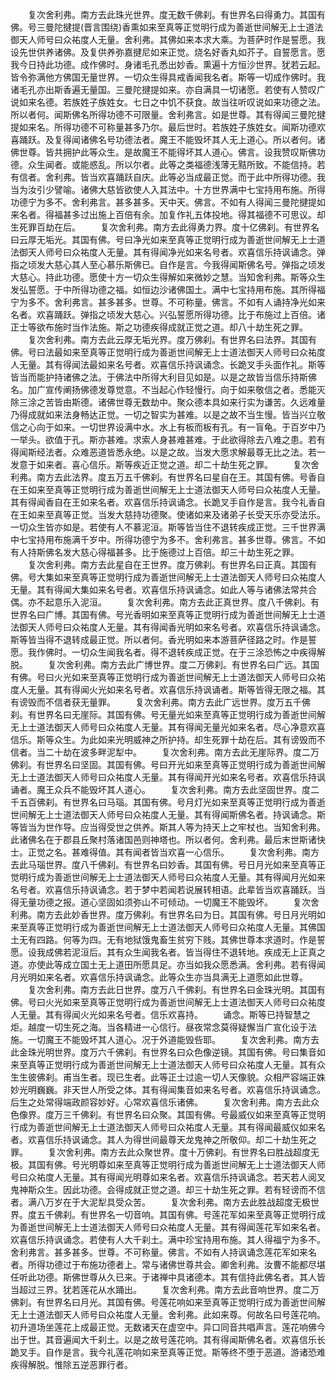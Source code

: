 <!-- { "loadSidebar": true } -->
　　复次舍利弗。南方去此珠光世界。度无数千佛刹。有世界名曰得勇力。其国有佛。号三曼陀揵提(晋言围绕)香熏如来至真等正觉明行成为善逝世间解无上士道法御天人师号曰众祐度人无量。舍利弗。其佛如来本求大乘。为菩萨时作是誓愿。我设先世供养诸佛。及复供养弥嘉揵尼如来正觉。烧名好香丸如芥子。自誓愿言。愿我今日持此功德。成作佛时。身诸毛孔悉出妙香。熏遍十方恒沙世界。犹若云起。皆令弥满他方佛国无量世界。一切众生得具戒香闻我名者。斯等一切成作佛时。我诸毛孔亦出斯香遍无量国。三曼陀揵提如来。亦自满具一切诸愿。若使有人赞叹广说如来名德。若族姓子族姓女。七日之中饥不获食。故当往听叹说如来功德之法。所以者何。闻斯佛名所得功德不可限量。舍利弗言。如是世尊。其有得闻三曼陀揵提如来名。所得功德不可称量甚多乃尔。最后世时。若族姓子族姓女。闻斯功德欢喜踊跃。及复得闻诸佛名号功德法者。魔王不能毁坏其人无上道心。所以者何。诸佛世尊。皆共拥护此等众生。是故魔王不能得坏其人道心。佛言。设我赞叹斯佛功德。众生闻者。或能惑乱。所以尔者。此等之类福德浅薄无黠所致。不能信持。若有信者。舍利弗。皆当欢喜踊跃自庆。此等必当成最正觉。而于此中所得功德。我当为汝引少譬喻。诸佛大慈皆欲使人入其法中。十方世界满中七宝持用布施。所得功德宁为多不。舍利弗言。甚多甚多。天中天。佛言。不如有人得闻三曼陀揵提如来名者。得福甚多过出施上百倍有余。加复作礼五体投地。得其福德不可思议。却生死罪百劫在后。
　　复次舍利弗。南方去此得勇力界。度十亿佛刹。有世界名曰云厚无垢光。其国有佛。号曰净光如来至真等正觉明行成为善逝世间解无上士道法御天人师号曰众祐度人无量。其有得闻净光如来名号者。欢喜信乐持讽诵念。弹指之顷发大慈心其人至心慕乐斯佛已。自作是言。今我得闻斯佛名号。弹指之顷发大慈心。持此功德。愿使十方一切众生得解如来微妙之慧。当知舍利弗。斯等众生发弘誓愿。于中所得功德之福。如恒边沙诸佛国土。满中七宝持用布施。其所得福宁为多不。舍利弗言。甚多甚多。世尊。不可称量。佛言。不如有人诵持净光如来名者。欢喜踊跃。弹指之顷发大慈心。兴弘誓愿所得功德。比于布施过上百倍。诸正士等欲布施时当作法施。斯之功德疾得成就正觉之道。却八十劫生死之罪。
　　复次舍利弗。南方去此云厚无垢光界。度万佛刹。有世界名曰法界。其国有佛。号曰法最如来至真等正觉明行成为善逝世间解无上士道法御天人师号曰众祐度人无量。其有得闻法最如来名号者。欢喜信乐持讽诵念。长跪叉手头面作礼。斯等皆当而能护持诸佛之法。于佛法中所得大利目见如是。以是之故皆当信乐持斯佛名。加广宣传阐扬佛德发尊觉意。不当起心作轻慢行。向于如来敬信之者。悉能灭除三涂之苦皆由斯德。诸佛世尊无数劫中。聚众德本具如来行实为谦苦。久远难量乃得成就如来法身畅达正觉。一切之智实为甚难。以是之故不当生慢。皆当兴立敬信之心向于如来。一切世界设满中水。水上有板而板有孔。有一盲龟。于百岁中乃一举头。欲值于孔。斯亦甚难。求索人身甚难甚难。于此欲得除去八难之患。若有得闻斯经法者。众难恶道皆悉永绝。以是之故。当发大愿求解最尊无比之法。若一发意于如来者。喜心信乐。斯等疾近正觉之道。却二十劫生死之罪。
　　复次舍利弗。南方去此法界。度五万五千佛刹。有世界名曰星自在王。其国有佛。号香自在王如来至真等正觉明行成为善逝世间解无上士道法御天人师号曰众祐度人无量。其有得闻香自在王如来名者。欢喜信乐持讽诵念。长跪叉手自作是言。我今礼香自在王如来至真等正觉。当发大慈持功德聚。使诸如来及诸弟子长受天乐亦受法乐。一切众生皆亦如是。若使有人不慕泥洹。斯等皆当住不退转疾成正觉。三千世界满中七宝持用布施满千岁中。所得功德宁为多不。舍利弗言。甚多世尊。佛言。不如有人持斯佛名发大慈心得福甚多。比于施德过上百倍。却三十劫生死之罪。
　　复次舍利弗。南方去此星自在王世界。度万佛刹。有世界名曰正真。其国有佛。号大集如来至真等正觉明行成为善逝世间解无上士道法御天人师号曰众祐度人无量。其有得闻大集如来名号者。欢喜信乐持讽诵念。如此人等与诸佛法常共合偶。亦不起意乐入泥洹。
　　复次舍利弗。南方去此正真世界。度八千佛刹。有世界名曰广博。其国有佛。号光香明如来至真等正觉明行成为善逝世间解无上士道法御天人师号曰众祐度人无量。其有得闻香光明如来名号者。欢喜信乐持讽诵念。斯等皆当得不退转成最正觉。所以者何。香光明如来本游菩萨径路之时。作是誓愿。我作佛时。一切众生闻我名者。得不退转疾成正觉。在于三涂恐怖之中疾得解脱。
　　复次舍利弗。南方去此广博世界。度二万佛刹。有世界名曰广远。其国有佛。号曰火光如来至真等正觉明行成为善逝世间解无上士道法御天人师号曰众祐度人无量。其有得闻火光如来名号者。欢喜信乐持讽诵者。斯等皆得无限之福。其有谤毁而不信者获无量罪。
　　复次舍利弗。南方去此广远世界。度万五千佛刹。有世界名曰无崖际。其国有佛。号无量光如来至真等正觉明行成为善逝世间解无上士道法御天人师号曰众祐度人无量。其有得闻无量光如来名者。尽心净意欢喜信乐。斯等众生。为此如来光明威神之所护持。却生死罪十劫在后。其有谤毁而不信者。当二十劫在波多畔泥犁中。
　　复次舍利弗。南方去此无崖际界。度二万佛刹。有世界名曰坚固。其国有佛。号曰开光如来至真等正觉明行成为善逝世间解无上士道法御天人师号曰众祐度人无量。其有得闻开光如来名号者。欢喜信乐持讽诵者。魔王众兵不能毁坏其人道心。
　　复次舍利弗。南方去此坚固世界。度二千五百佛刹。有世界名曰马瑙。其国有佛。号月灯光如来至真等正觉明行成为善逝世间解无上士道法御天人师号曰众祐度人无量。其有得闻斯佛名者。持讽诵念。斯等皆当为世作导。应当得受世之供养。斯其人等为持天上之牢杖也。当知舍利弗。此诸佛名在于郡县丘聚村落诸国邑则神塔也。所以者何。舍利弗。最后末世斯诸快士。正觉之名。甚难得值。其有闻者皆当欢喜一心信乐。
　　复次舍利弗。南方去此马瑙世界。度八千佛刹。有世界名曰妙香。其国有佛。号日月光如来至真等正觉明行成为善逝世间解无上士道法御天人师号曰众祐度人无量。其有得闻月光如来名号者。欢喜信乐持讽诵念。若于梦中若闻若说展转相语。此辈皆当欢喜踊跃。当得无量功德之报。道心坚固如须弥山不可倾动。一切魔王不能毁坏。
　　复次舍利弗。南方去此妙香世界。度万佛刹。有世界名曰为日。其国有佛。号日月光明如来至真等正觉明行成为善逝世间解无上士道法御天人师号曰众祐度人无量。其佛国土无有四路。何等为四。无有地狱饿鬼畜生贫穷下贱。其佛世尊本求道时。作是誓愿。设我成佛若泥洹后。其有众生闻我名者。皆当得住不退转地。疾成无上正真之道。亦使此等成立国土无上道田所愿具足。亦当如我众愿悉满。舍利弗。若有得闻月光明如来名者。欢喜信乐持讽诵念。此等众生亦当具满无上道愿如此世尊。
　　复次舍利弗。南方去此日世界。度万八千佛刹。有世界名曰金珠光明。其国有佛。号曰火光如来至真等正觉明行成为善逝世间解无上士道法御天人师号曰众祐度人无量。其有得闻火光如来名号者。信乐欢喜持。
　　诵念。斯等已持智慧之炬。越度一切生死之海。当各精进一心信行。昼夜常念莫得疑懈当广宣化设于法施。一切魔王不能毁坏其人道心。况于外道能毁呰耶。
　　复次舍利弗。南方去此金珠光明世界。度万六千佛刹。有世界名曰众色像逆镜。其国有佛。号曰集音如来至真等正觉明行成为善逝世间解无上士道法御天人师号曰众祐度人无量。其有众生生彼佛刹。甫当生者。现已生者。此等正士过逾一切人天像貌。众相严容端正姝妙光明巍巍。非天世人所受之体。其有得闻集音如来名号者。欢喜信乐持讽诵念。后生之处常得端政颜容妙好。心常欢喜信乐诸佛。
　　复次舍利弗。南方去此众色像界。度万三千佛刹。有世界名曰众聚。其国有佛。号最威仪如来至真等正觉明行成为善逝世间解无上士道法御天人师号曰众祐度人无量。其有得闻最威仪如来名者。欢喜信乐持讽诵念。其人为得世间最尊天龙鬼神之所敬仰。却二十劫生死之罪。
　　复次舍利弗。南方去此众聚世界。度十万佛刹。有世界名曰胜战超度无极。其国有佛。号光明尊如来至真等正觉明行成为善逝世间解无上士道法御天人师号曰众祐度人无量。其有得闻光明尊如来名者。欢喜信乐持讽诵念。若天若人阅叉鬼神斯众生。因此功德。会得成就正觉之道。却三十劫生死之罪。若有轻谤而不信者。满八万岁在于大泥犁具受众苦。
　　复次舍利弗。南方去此胜战超度无极世界。度五千佛刹。有世界名一切音响。其国有佛。号莲花军如来至真等正觉明行成为善逝世间解无上士道法御天人师号曰众祐度人无量。其有得闻莲花军如来名者。欢喜信乐持讽诵念。若使有人大千刹土。满中珍宝持用布施。其人得福宁为多不。舍利弗言。甚多甚多。世尊。不可称量。佛言。不如有人持讽诵念莲花军如来名者。所得功德过于布施功德者上。常与诸佛世尊共会。卿舍利弗。汝曹不能都尽堪任听此功德。斯佛世尊从久已来。于诸禅中具诸德本。其有信持此佛名者。其人皆当超过三界。犹若莲花从水踊出。
　　复次舍利弗。南方去此音响世界。度二万佛刹。有世界名曰月光。其国有佛。号莲花响如来至真等正觉明行成为善逝世间解无上士道法御天人师号曰众祐度人无量。舍利弗。此如来尊。何故名曰号莲花响。初升道场坐莲花上成最正觉。无数诸天在虚空中。异口同音共唱声言。莲花响佛今出于世。其音遍闻大千刹土。以是之故号莲花响。其有得闻斯佛名者。欢喜信乐长跪叉手。自作是言。我今礼莲花响如来至真等正觉。斯等终不堕于恶道。游诸恐难疾得解脱。惟除五逆恶罪行者。
